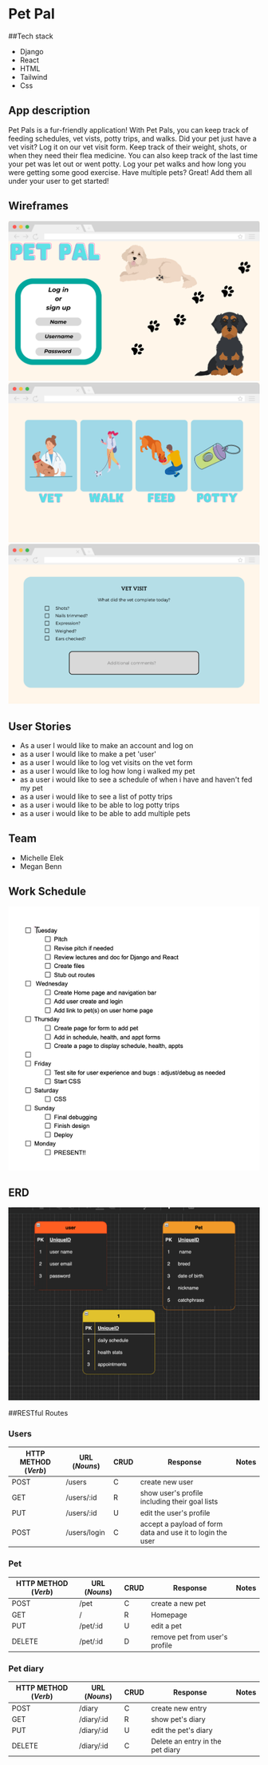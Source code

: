 # Pet Pal

##Tech stack
- Django
- React
- HTML
- Tailwind
- Css

## App description
Pet Pals is a fur-friendly application! With Pet Pals, you can keep track of feeding schedules, vet vists, potty trips, and walks. Did your pet just have a vet visit? Log it on our vet visit form. Keep track of their weight, shots, or when they need their flea medicine. You can also keep track of the last time your pet was let out or went potty. Log your pet walks and how long you were getting some good exercise. Have multiple pets? Great! Add them all under your user to get started!

## Wireframes
![wireframe](./Pet-Pal-Wireframe/Login.png)
![wireframe](./Pet-Pal-Wireframe/Selection-page.png)
![wireframe](./Pet-Pal-Wireframe/Vet-visit-form.png)

## User Stories
- As a user I would like to make an account and log on
- as a user I would like to make a pet 'user' 
- as a user I would like to log vet visits on the vet form
- as a user I would like to log how long i walked my pet
- as a user i would like to see a schedule of when i have and haven't fed my pet
- as a user i would like to see a list of potty trips
- as a user i would like to be able to log potty trips
- as a user i would like to be able to add multiple pets

## Team
- Michelle Elek
- Megan Benn

## Work Schedule

![Schedule](./Pet-Pal-Wireframe/Work-schedule.png)

## ERD
![ERD](./Pet-Pal-Wireframe/ERD.png)

##RESTful Routes

### Users

| HTTP METHOD (_Verb_) | URL (_Nouns_) | CRUD | Response                                                   | Notes |
| -------------------- | ------------- | ---- | ---------------------------------------------------------- | ----- |
| POST                 | /users        | C    | create new user                                            |       |
| GET                  | /users/:id    | R    | show user's profile including their goal lists             |       |
| PUT                  | /users/:id    | U    | edit the user's profile                                    |       |
| POST                 | /users/login  | C    | accept a payload of form data and use it to login the user |       |

### Pet

| HTTP METHOD (_Verb_) | URL (_Nouns_)  | CRUD | Response                                       | Notes |
| -------------------- | -------------- | ---- | ---------------------------------------------- | ----- |
| POST                 | /pet           | C    | create a new pet                               |       |
| GET                  | /              | R    | Homepage                                       |       |
| PUT                  | /pet/:id       | U    | edit a pet                                     |       |
| DELETE               | /pet/:id       | D    | remove pet from user's profile                 |       |

### Pet diary
| HTTP METHOD (_Verb_) | URL (_Nouns_) | CRUD | Response                                                   | Notes |
| -------------------- | ------------- | ---- | ---------------------------------------------------------- | ----- |
| POST                 | /diary        | C    | create new entry                                           |       |
| GET                  | /diary/:id    | R    | show pet's diary                                           |       |
| PUT                  | /diary/:id    | U    | edit the pet's diary                                       |       |
| DELETE               | /diary/:id    | C    | Delete an entry in the pet diary                           |       |
